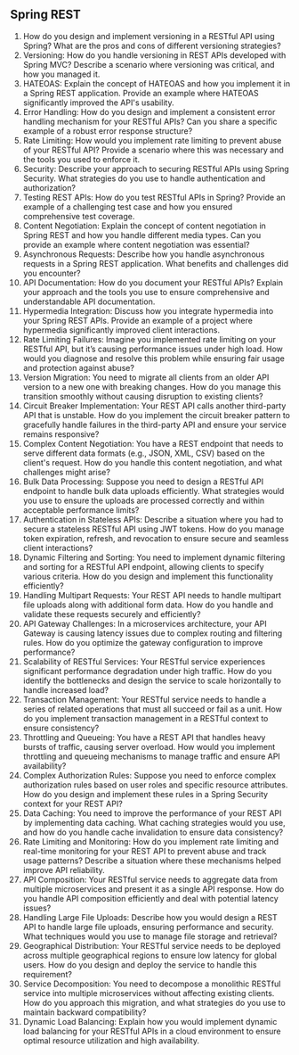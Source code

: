 ## Spring REST

1. How do you design and implement versioning in a RESTful API using Spring? What are the pros and cons of different versioning strategies?
1. Versioning: How do you handle versioning in REST APIs developed with Spring MVC? Describe a scenario where versioning was critical, and how you managed it. 
1. HATEOAS: Explain the concept of HATEOAS and how you implement it in a Spring REST application. Provide an example where HATEOAS significantly improved the API's usability.
1. Error Handling: How do you design and implement a consistent error handling mechanism for your RESTful APIs? Can you share a specific example of a robust error response structure?
1. Rate Limiting: How would you implement rate limiting to prevent abuse of your RESTful API? Provide a scenario where this was necessary and the tools you used to enforce it.
1. Security: Describe your approach to securing RESTful APIs using Spring Security. What strategies do you use to handle authentication and authorization?
1. Testing REST APIs: How do you test RESTful APIs in Spring? Provide an example of a challenging test case and how you ensured comprehensive test coverage.
1. Content Negotiation: Explain the concept of content negotiation in Spring REST and how you handle different media types. Can you provide an example where content negotiation was essential?
1. Asynchronous Requests: Describe how you handle asynchronous requests in a Spring REST application. What benefits and challenges did you encounter?
1. API Documentation: How do you document your RESTful APIs? Explain your approach and the tools you use to ensure comprehensive and understandable API documentation.
1. Hypermedia Integration: Discuss how you integrate hypermedia into your Spring REST APIs. Provide an example of a project where hypermedia significantly improved client interactions.
1. Rate Limiting Failures: Imagine you implemented rate limiting on your RESTful API, but it’s causing performance issues under high load. How would you diagnose and resolve this problem while ensuring fair usage and protection against abuse?
1. Version Migration: You need to migrate all clients from an older API version to a new one with breaking changes. How do you manage this transition smoothly without causing disruption to existing clients?
1. Circuit Breaker Implementation: Your REST API calls another third-party API that is unstable. How do you implement the circuit breaker pattern to gracefully handle failures in the third-party API and ensure your service remains responsive?
1. Complex Content Negotiation: You have a REST endpoint that needs to serve different data formats (e.g., JSON, XML, CSV) based on the client's request. How do you handle this content negotiation, and what challenges might arise?
1. Bulk Data Processing: Suppose you need to design a RESTful API endpoint to handle bulk data uploads efficiently. What strategies would you use to ensure the uploads are processed correctly and within acceptable performance limits?
1. Authentication in Stateless APIs: Describe a situation where you had to secure a stateless RESTful API using JWT tokens. How do you manage token expiration, refresh, and revocation to ensure secure and seamless client interactions?
1. Dynamic Filtering and Sorting: You need to implement dynamic filtering and sorting for a RESTful API endpoint, allowing clients to specify various criteria. How do you design and implement this functionality efficiently?
1. Handling Multipart Requests: Your REST API needs to handle multipart file uploads along with additional form data. How do you handle and validate these requests securely and efficiently?
1. API Gateway Challenges: In a microservices architecture, your API Gateway is causing latency issues due to complex routing and filtering rules. How do you optimize the gateway configuration to improve performance?
1. Scalability of RESTful Services: Your RESTful service experiences significant performance degradation under high traffic. How do you identify the bottlenecks and design the service to scale horizontally to handle increased load?
1. Transaction Management: Your RESTful service needs to handle a series of related operations that must all succeed or fail as a unit. How do you implement transaction management in a RESTful context to ensure consistency?
1. Throttling and Queueing: You have a REST API that handles heavy bursts of traffic, causing server overload. How would you implement throttling and queueing mechanisms to manage traffic and ensure API availability?
1. Complex Authorization Rules: Suppose you need to enforce complex authorization rules based on user roles and specific resource attributes. How do you design and implement these rules in a Spring Security context for your REST API?
1. Data Caching: You need to improve the performance of your REST API by implementing data caching. What caching strategies would you use, and how do you handle cache invalidation to ensure data consistency?
1. Rate Limiting and Monitoring: How do you implement rate limiting and real-time monitoring for your REST API to prevent abuse and track usage patterns? Describe a situation where these mechanisms helped improve API reliability.
1. API Composition: Your RESTful service needs to aggregate data from multiple microservices and present it as a single API response. How do you handle API composition efficiently and deal with potential latency issues?
1. Handling Large File Uploads: Describe how you would design a REST API to handle large file uploads, ensuring performance and security. What techniques would you use to manage file storage and retrieval?
1. Geographical Distribution: Your RESTful service needs to be deployed across multiple geographical regions to ensure low latency for global users. How do you design and deploy the service to handle this requirement?
1. Service Decomposition: You need to decompose a monolithic RESTful service into multiple microservices without affecting existing clients. How do you approach this migration, and what strategies do you use to maintain backward compatibility?
1. Dynamic Load Balancing: Explain how you would implement dynamic load balancing for your RESTful APIs in a cloud environment to ensure optimal resource utilization and high availability.
